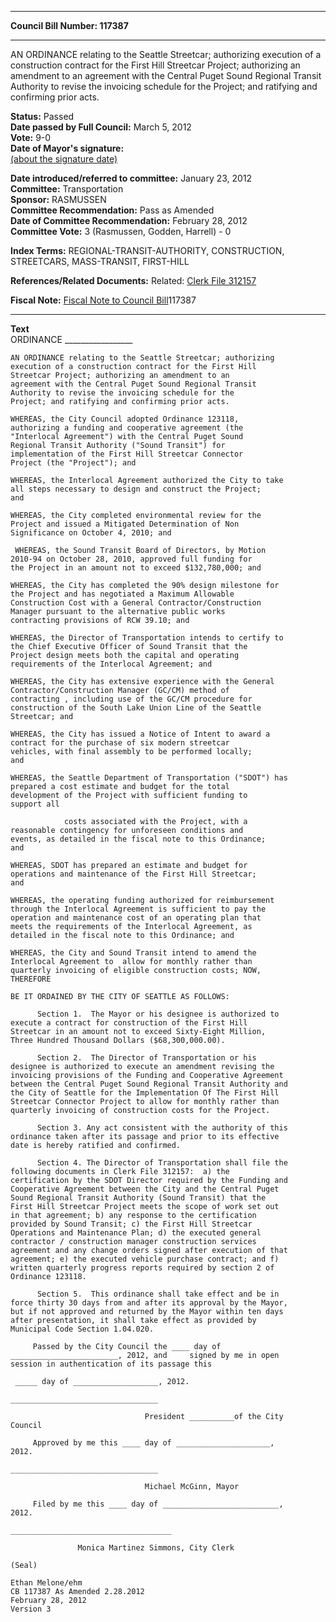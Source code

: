 * * * * *  
  
**Council Bill Number: [](#h0)[](#h2)117387**  
  
* * * * *  
  
AN ORDINANCE relating to the Seattle Streetcar; authorizing execution of a construction contract for the First Hill Streetcar Project; authorizing an amendment to an agreement with the Central Puget Sound Regional Transit Authority to revise the invoicing schedule for the Project; and ratifying and confirming prior acts.  
  
**Status:** Passed   
**Date passed by Full Council:** March 5, 2012   
**Vote:** 9-0   
**Date of Mayor's signature:**   
[(about the signature date)](/~public/approvaldate.htm)   
  
  
**Date introduced/referred to committee:** January 23, 2012   
**Committee:** Transportation   
**Sponsor:** RASMUSSEN   
**Committee Recommendation:** Pass as Amended   
**Date of Committee Recommendation:** February 28, 2012   
**Committee Vote:** 3 (Rasmussen, Godden, Harrell) - 0   
  
**Index Terms:** REGIONAL-TRANSIT-AUTHORITY, CONSTRUCTION, STREETCARS, MASS-TRANSIT, FIRST-HILL  
  
**References/Related Documents:** Related: [Clerk File 312157](http://clerk.seattle.gov/~scripts/nph-brs.exe?s1=&s3=312157&s2=&s4=&Sect4=AND&l=20&Sect2=THESON&Sect3=PLURON&Sect5=CFCF1&Sect6=HITOFF&d=CFCF&p=1&u=/~public/cfcf1.htm&r=0&f=S)  
  
**Fiscal Note:** [Fiscal Note to Council Bill](http://clerk.seattle.gov/~public/fnote/117387.htm)[](#h1)[](#h3)117387  
  
* * * * *  
  
**Text**  
    ORDINANCE _________________  
  
    AN ORDINANCE relating to the Seattle Streetcar; authorizing  
    execution of a construction contract for the First Hill  
    Streetcar Project; authorizing an amendment to an  
    agreement with the Central Puget Sound Regional Transit  
    Authority to revise the invoicing schedule for the  
    Project; and ratifying and confirming prior acts.  
  
    WHEREAS, the City Council adopted Ordinance 123118,  
    authorizing a funding and cooperative agreement (the  
    "Interlocal Agreement") with the Central Puget Sound  
    Regional Transit Authority ("Sound Transit") for  
    implementation of the First Hill Streetcar Connector  
    Project (the "Project"); and  
  
    WHEREAS, the Interlocal Agreement authorized the City to take  
    all steps necessary to design and construct the Project;  
    and  
  
    WHEREAS, the City completed environmental review for the  
    Project and issued a Mitigated Determination of Non  
    Significance on October 4, 2010; and  
  
     WHEREAS, the Sound Transit Board of Directors, by Motion  
    2010-94 on October 28, 2010, approved full funding for  
    the Project in an amount not to exceed $132,780,000; and  
  
    WHEREAS, the City has completed the 90% design milestone for  
    the Project and has negotiated a Maximum Allowable  
    Construction Cost with a General Contractor/Construction  
    Manager pursuant to the alternative public works  
    contracting provisions of RCW 39.10; and  
  
    WHEREAS, the Director of Transportation intends to certify to  
    the Chief Executive Officer of Sound Transit that the  
    Project design meets both the capital and operating  
    requirements of the Interlocal Agreement; and  
  
    WHEREAS, the City has extensive experience with the General  
    Contractor/Construction Manager (GC/CM) method of  
    contracting , including use of the GC/CM procedure for  
    construction of the South Lake Union Line of the Seattle  
    Streetcar; and  
  
    WHEREAS, the City has issued a Notice of Intent to award a  
    contract for the purchase of six modern streetcar  
    vehicles, with final assembly to be performed locally;  
    and  
  
    WHEREAS, the Seattle Department of Transportation ("SDOT") has  
    prepared a cost estimate and budget for the total  
    development of the Project with sufficient funding to  
    support all  
  
                costs associated with the Project, with a  
    reasonable contingency for unforeseen conditions and  
    events, as detailed in the fiscal note to this Ordinance;  
    and  
  
    WHEREAS, SDOT has prepared an estimate and budget for  
    operations and maintenance of the First Hill Streetcar;  
    and  
  
    WHEREAS, the operating funding authorized for reimbursement  
    through the Interlocal Agreement is sufficient to pay the  
    operation and maintenance cost of an operating plan that  
    meets the requirements of the Interlocal Agreement, as  
    detailed in the fiscal note to this Ordinance; and  
  
    WHEREAS, the City and Sound Transit intend to amend the  
    Interlocal Agreement to  allow for monthly rather than  
    quarterly invoicing of eligible construction costs; NOW,  
    THEREFORE  
  
    BE IT ORDAINED BY THE CITY OF SEATTLE AS FOLLOWS:  
  
          Section 1.  The Mayor or his designee is authorized to  
    execute a contract for construction of the First Hill  
    Streetcar in an amount not to exceed Sixty-Eight Million,  
    Three Hundred Thousand Dollars ($68,300,000.00).  
  
          Section 2.  The Director of Transportation or his  
    designee is authorized to execute an amendment revising the  
    invoicing provisions of the Funding and Cooperative Agreement  
    between the Central Puget Sound Regional Transit Authority and  
    the City of Seattle for the Implementation Of The First Hill  
    Streetcar Connector Project to allow for monthly rather than  
    quarterly invoicing of construction costs for the Project.  
  
          Section 3. Any act consistent with the authority of this  
    ordinance taken after its passage and prior to its effective  
    date is hereby ratified and confirmed.  
  
          Section 4. The Director of Transportation shall file the  
    following documents in Clerk File 312157:  a) the  
    certification by the SDOT Director required by the Funding and  
    Cooperative Agreement between the City and the Central Puget  
    Sound Regional Transit Authority (Sound Transit) that the  
    First Hill Streetcar Project meets the scope of work set out  
    in that agreement; b) any response to the certification  
    provided by Sound Transit; c) the First Hill Streetcar  
    Operations and Maintenance Plan; d) the executed general  
    contractor / construction manager construction services  
    agreement and any change orders signed after execution of that  
    agreement; e) the executed vehicle purchase contract; and f)  
    written quarterly progress reports required by section 2 of  
    Ordinance 123118.  
  
          Section 5.  This ordinance shall take effect and be in  
    force thirty 30 days from and after its approval by the Mayor,  
    but if not approved and returned by the Mayor within ten days  
    after presentation, it shall take effect as provided by  
    Municipal Code Section 1.04.020.  
  
         Passed by the City Council the ____ day of  
    ________________________, 2012, and     signed by me in open  
    session in authentication of its passage this  
  
     _____ day of ___________________, 2012.  
  
    _________________________________  
  
                                  President __________of the City  
    Council  
  
         Approved by me this ____ day of _____________________,  
    2012.  
  
    _________________________________  
  
                                  Michael McGinn, Mayor  
  
         Filed by me this ____ day of __________________________,  
    2012.  
  
    ____________________________________  
  
                   Monica Martinez Simmons, City Clerk  
  
    (Seal)  
  
    Ethan Melone/ehm  
    CB 117387 As Amended 2.28.2012  
    February 28, 2012  
    Version 3  
